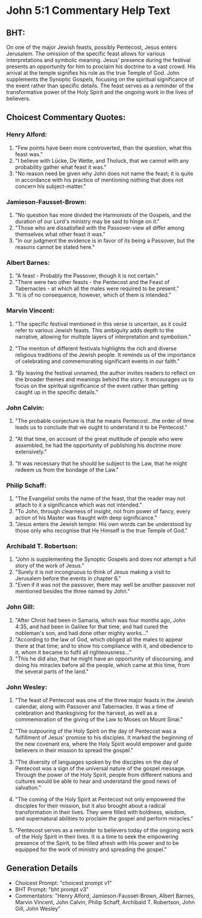 # John 5:1 Commentary Help Text

## BHT:
On one of the major Jewish feasts, possibly Pentecost, Jesus enters Jerusalem. The omission of the specific feast allows for various interpretations and symbolic meaning. Jesus' presence during the festival presents an opportunity for him to proclaim his doctrine to a vast crowd. His arrival at the temple signifies his role as the true Temple of God. John supplements the Synoptic Gospels, focusing on the spiritual significance of the event rather than specific details. The feast serves as a reminder of the transformative power of the Holy Spirit and the ongoing work in the lives of believers.

## Choicest Commentary Quotes:
### Henry Alford:
1. "Few points have been more controverted, than the question, what this feast was." 
2. "I believe with Lücke, De Wette, and Tholuck, that we cannot with any probability gather what feast it was." 
3. "No reason need be given why John does not name the feast; it is quite in accordance with his practice of mentioning nothing that does not concern his subject-matter."

### Jamieson-Fausset-Brown:
1. "No question has more divided the Harmonists of the Gospels, and the duration of our Lord's ministry may be said to hinge on it."
2. "Those who are dissatisfied with the Passover-view all differ among themselves what other feast it was."
3. "In our judgment the evidence is in favor of its being a Passover, but the reasons cannot be stated here."

### Albert Barnes:
1. "A feast - Probably the Passover, though it is not certain."
2. "There were two other feasts - the Pentecost and the Feast of Tabernacles - at which all the males were required to be present."
3. "It is of no consequence, however, which of them is intended."

### Marvin Vincent:
1. "The specific festival mentioned in this verse is uncertain, as it could refer to various Jewish feasts. This ambiguity adds depth to the narrative, allowing for multiple layers of interpretation and symbolism."

2. "The mention of different festivals highlights the rich and diverse religious traditions of the Jewish people. It reminds us of the importance of celebrating and commemorating significant events in our faith."

3. "By leaving the festival unnamed, the author invites readers to reflect on the broader themes and meanings behind the story. It encourages us to focus on the spiritual significance of the event rather than getting caught up in the specific details."

### John Calvin:
1. "The probable conjecture is that he means Pentecost...the order of time leads us to conclude that we ought to understand it to be Pentecost." 

2. "At that time, on account of the great multitude of people who were assembled, he had the opportunity of publishing his doctrine more extensively."

3. "It was necessary that he should be subject to the Law, that he might redeem us from the bondage of the Law."

### Philip Schaff:
1. "The Evangelist omits the name of the feast, that the reader may not attach to it a significance which was not intended."
2. "To John, through clearness of insight, not from power of fancy, every action of his Master was fraught with deep significance."
3. "Jesus enters the Jewish temple: His own words can be understood by those only who recognise that He Himself is the true Temple of God."

### Archibald T. Robertson:
1. "John is supplementing the Synoptic Gospels and does not attempt a full story of the work of Jesus."
2. "Surely it is not incongruous to think of Jesus making a visit to Jerusalem before the events in chapter 6."
3. "Even if it was not the passover, there may well be another passover not mentioned besides the three named by John."

### John Gill:
1. "After Christ had been in Samaria, which was four months ago, John 4:35, and had been in Galilee for that time, and had cured the nobleman's son, and had done other mighty works..."
2. "According to the law of God, which obliged all the males to appear there at that time; and to show his compliance with it, and obedience to it, whom it became to fulfil all righteousness..."
3. "This he did also, that he might have an opportunity of discoursing, and doing his miracles before all the people, which came at this time, from the several parts of the land."

### John Wesley:
1. "The feast of Pentecost was one of the three major feasts in the Jewish calendar, along with Passover and Tabernacles. It was a time of celebration and thanksgiving for the harvest, as well as a commemoration of the giving of the Law to Moses on Mount Sinai."

2. "The outpouring of the Holy Spirit on the day of Pentecost was a fulfillment of Jesus' promise to his disciples. It marked the beginning of the new covenant era, where the Holy Spirit would empower and guide believers in their mission to spread the gospel."

3. "The diversity of languages spoken by the disciples on the day of Pentecost was a sign of the universal nature of the gospel message. Through the power of the Holy Spirit, people from different nations and cultures would be able to hear and understand the good news of salvation."

4. "The coming of the Holy Spirit at Pentecost not only empowered the disciples for their mission, but it also brought about a radical transformation in their lives. They were filled with boldness, wisdom, and supernatural abilities to proclaim the gospel and perform miracles."

5. "Pentecost serves as a reminder to believers today of the ongoing work of the Holy Spirit in their lives. It is a time to seek the empowering presence of the Spirit, to be filled afresh with His power and to be equipped for the work of ministry and spreading the gospel."


## Generation Details
- Choicest Prompt: "choicest prompt v1"
- BHT Prompt: "bht prompt v3"
- Commentators: "Henry Alford, Jamieson-Fausset-Brown, Albert Barnes, Marvin Vincent, John Calvin, Philip Schaff, Archibald T. Robertson, John Gill, John Wesley"
